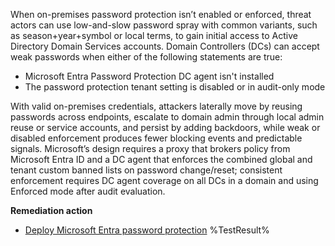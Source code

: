 When on-premises password protection isn’t enabled or enforced, threat actors can use low-and-slow password spray with common variants, such as season+year+symbol or local terms, to gain initial access to Active Directory Domain Services accounts. Domain Controllers (DCs) can accept weak passwords when either of the following statements are true:

- Microsoft Entra Password Protection DC agent isn't installed
- The password protection tenant setting is disabled or in audit-only mode

With valid on-premises credentials, attackers laterally move by reusing passwords across endpoints, escalate to domain admin through local admin reuse or service accounts, and persist by adding backdoors, while weak or disabled enforcement produces fewer blocking events and predictable signals. Microsoft’s design requires a proxy that brokers policy from Microsoft Entra ID and a DC agent that enforces the combined global and tenant custom banned lists on password change/reset; consistent enforcement requires DC agent coverage on all DCs in a domain and using Enforced mode after audit evaluation.

**Remediation action**

- [Deploy Microsoft Entra password protection](https://learn.microsoft.com/en-us/entra/identity/authentication/howto-password-ban-bad-on-premises-deploy?wt.mc_id=zerotrustrecommendations_automation_content_cnl_csasci)<!--- Results --->
%TestResult%

